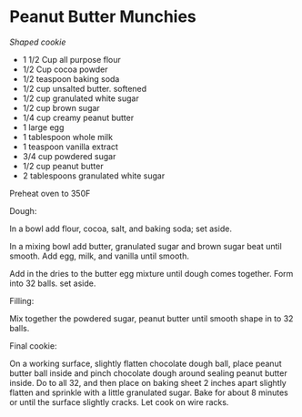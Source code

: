 Peanut Butter Munchies
======================

*Shaped cookie*

- 1 1/2 Cup all purpose flour
- 1/2 Cup cocoa powder
- 1/2 teaspoon baking soda
- 1/2 cup unsalted butter. softened
- 1/2 cup granulated white sugar
- 1/2 cup brown sugar
- 1/4 cup creamy peanut butter
- 1 large egg
- 1 tablespoon whole milk
- 1 teaspoon vanilla extract
- 3/4 cup powdered sugar
- 1/2 cup peanut butter
- 2 tablespoons granulated white sugar

Preheat oven to 350F

Dough:

In a bowl add flour, cocoa, salt, and baking soda; set aside.

In a mixing bowl add butter, granulated sugar and brown sugar beat until smooth.  Add egg, milk, and vanilla until smooth.

Add in the dries to the butter egg mixture until dough comes together. Form
into 32 balls. set aside.

Filling:

Mix together the powdered sugar, peanut butter until smooth shape in to 32 balls.

Final cookie:

On a working surface, slightly flatten chocolate dough ball, place peanut butter ball inside and pinch chocolate dough around sealing peanut butter inside. Do to all 32, and then place on baking sheet 2 inches apart slightly flatten and sprinkle with a little granulated sugar. Bake for about 8 minutes or until the surface slightly cracks. Let cook on wire racks.
